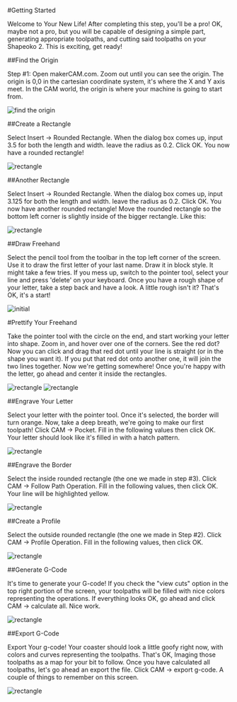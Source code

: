 #Getting Started

Welcome to Your New Life! After completing this step, you'll be a pro! OK, maybe not a pro, but you will be capable of designing a simple part, generating appropriate toolpaths, and cutting said toolpaths on your Shapeoko 2. This is exciting, get ready!

##Find the Origin

Step #1: Open makerCAM.com. Zoom out until you can see the origin. The origin is 0,0 in the cartesian coordinate system, it's where the X and Y axis meet. In the CAM world, the origin is where your machine is going to start from.

![find the origin](firstjob/mc_origin.png)

##Create a Rectangle

Select Insert -> Rounded Rectangle. When the dialog box comes up, input 3.5 for both the length and width. leave the radius as 0.2. Click OK. You now have a rounded rectangle!

![rectangle](firstjob/mc_rr1.png)

##Another Rectangle

Select Insert -> Rounded Rectangle. When the dialog box comes up, input 3.125 for both the length and width. leave the radius as 0.2. Click OK. You now have another rounded rectangle! Move the rounded rectangle so the bottom left corner is slightly inside of the bigger rectangle. Like this:

![rectangle](firstjob/mc_rr1.png)


##Draw Freehand

Select the pencil tool from the toolbar in the top left corner of the screen. Use it to draw the first letter of your last name. Draw it in block style. It might take a few tries. If you mess up, switch to the pointer tool, select your line and press 'delete' on your keyboard. Once you have a rough shape of your letter, take a step back and have a look. A little rough isn't it? That's OK, it's a start!

![initial](firstjob/mc_initial1.png)

#Prettify Your Freehand

Take the pointer tool with the circle on the end, and start working your letter into shape. Zoom in, and hover over one of the corners. See the red dot? Now you can click and drag that red dot until your line is straight (or in the shape you want it). If you put that red dot onto another one, it will join the two lines together. Now we're getting somewhere! Once you're happy with the letter, go ahead and center it inside the rectangles.

![rectangle](firstjob/mc_initial2.png)
![rectangle](firstjob/mc_initial3.png)

##Engrave Your Letter

Select your letter with the pointer tool. Once it's selected, the border will turn orange. Now, take a deep breath, we're going to make our first toolpath! Click CAM -> Pocket. Fill in the following values then click OK. Your letter should look like it's filled in with a hatch pattern.

![rectangle](firstjob/mc_engrave_letter.png)

##Engrave the Border

Select the inside rounded rectangle (the one we made in step #3). Click CAM -> Follow Path Operation. Fill in the following values, then click OK. Your line will be highlighted yellow.

![rectangle](firstjob/mc_engrave_edge.png)

##Create a Profile

Select the outside rounded rectangle (the one we made in Step #2). Click CAM -> Profile Operation. Fill in the following values, then click OK.

![rectangle](firstjob/mc_profile.png)

##Generate G-Code

It's time to generate your G-code! If you check the "view cuts" option in the top right portion of the screen, your toolpaths will be filled with nice colors representing the operations. If everything looks OK, go ahead and click CAM -> calculate all. Nice work.

![rectangle](firstjob/mc_calculate.png)

##Export G-Code

Export Your g-code! Your coaster should look a little goofy right now, with colors and curves representing the toolpaths. That's OK, Imaging those toolpaths as a map for your bit to follow. Once you have calculated all toolpaths, let's go ahead an export the file. Click CAM -> export g-code. A couple of things to remember on this screen.

![rectangle](firstjob/mc_export.png)